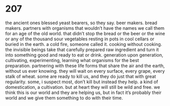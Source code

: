 # 207

the ancient ones blessed yeast bearers, so they say. beer makers. bread makers. partners with organisms that wouldn’t have the names we call them for an age of the old world. that didn’t stop the bread or the beer or the wine or any of the thousand sour vegetables resting in pots in cool cellars or buried in the earth. a cold fire, someone called it. cooking without cooking. the invisible beings take that carefully prepared raw ingredient and turn it into something good and ready to eat or drink. generation upon generation, cultivating, experimenting, learning what organisms for the best preparation. partnering with these life forms that share the air and the earth, without us ever knowing. they will wait on every surface, every grape, every stalk of wheat. some are ready to kill us, and they do just that with great regularity. some, i suspect most, don’t kill but instead they help. a kind of domestication, a cultivation. but at heart they will still be wild and free. we think this is our world and they are helping us, but in fact it’s probably their world and we give them something to do with their time.